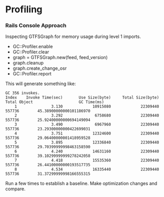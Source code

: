 # Profiling 

### Rails Console Approach 

Inspecting GTFSGraph for memory usage during level 1 imports.
- GC::Profiler.enable 
- GC::Profiler.clear 
- graph = GTFSGraph.new(feed, feed_version) 
- graph.cleanup 
- graph.create_change_osr 
- GC::Profiler.report  

This will generate something like:

````
GC 356 invokes.
Index    Invoke Time(sec)       Use Size(byte)     Total Size(byte)         Total Object                    GC Time(ms)
    1               3.130             10915080             22309440               557736        45.38900000000101186970
    2               3.292              6758680             22309440               557736        25.92400000000694149094
    3               3.490              6967960             22309440               557736        23.29300000000422699031
    4               3.751             12324600             22309440               557736        29.06400000001418959528
    5               3.895             12336840             22309440               557736        29.70399999998463158590
    6               4.240             14631160             22309440               557736        39.10299999999278242058
    7               4.418             15535360             22309440               557736        26.44100000000193517735
    8               4.534             16335440             22309440               557736        31.37299999998166555315
````

Run a few times to establish a baseline. Make optimization changes and compare.

